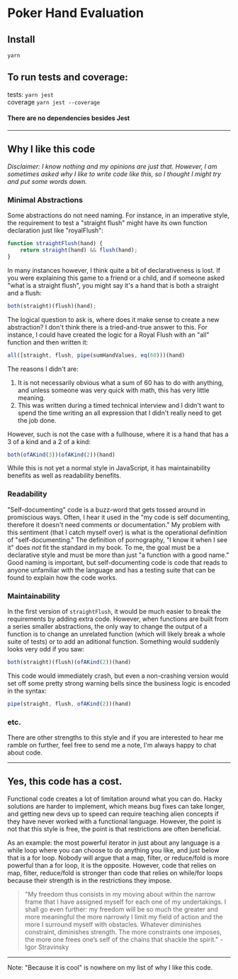 # Poker Hand Evaluation
## Install
`yarn` </br>

## To run tests and coverage:
tests: `yarn jest` </br>
coverage `yarn jest --coverage`

#### There are no dependencies besides Jest

---
## Why I like this code
_Disclaimer: I know nothing and my opinions are just that. However, I am sometimes asked why I like to write code like this, so I thought I might try and put some words down._
### Minimal Abstractions
Some abstractions do not need naming. For instance, in an imperative style, the requirement to test a "straight flush" might have its own function declaration just like "royalFlush":

```js
function straightFlush(hand) {
    return straight(hand) && flush(hand);
}
```

In many instances however, I think quite a bit of declarativeness is lost. If you were explaining this game to a friend or a child, and if someone asked "what is a straight flush", you might say it's a hand that is both a straight and a flush:

```js
both(straight)(flush)(hand);
```

The logical question to ask is, where does it make sense to create a new abstraction? I don't think there is a tried-and-true answer to this. For instance, I could have created the logic for a Royal Flush with an "all" function and then written it:

```js
all([straight, flush, pipe(sumHandValues, eq(60)))(hand)
```

The reasons I didn't are: 
1) It is not necessarily obvious what a sum of 60 has to do with anything, and unless someone was very quick with math, this has very little meaning.
2) This was written during a timed technical interview and I didn't want to spend the time writing an all expression that I didn't really need to get the job done.

However, such is not the case with a fullhouse, where it is a hand that has a 3 of a kind and a 2 of a kind:

```js
both(ofAKind(3))(ofAKind(2))(hand)
```

While this is not yet a normal style in JavaScript, it has maintainability benefits as well as readability benefits.

### Readability
"Self-documenting" code is a buzz-word that gets tossed around in promiscious ways. Often, I hear it used in the "my code is self documenting, therefore it doesn't need comments or documentation." My problem with this sentiment (that I catch myself over) is what is the operational definition of "self-documenting." The definition of pornography, "I know it when I see it" does _not_ fit the standard in my book. To me, the goal must be a declarative style and must be more than just "a function with a good name." Good naming is important, but self-documenting code is code that reads to anyone unfamiliar with the language and has a testing suite that can be found to explain how the code works.

### Maintainability
In the first version of `straightFlush`, it would be much easier to break the requirements by adding extra code. However, when functions are built from a series smaller abstractions, the only way to change the output of a function is to change an unrelated function (which will likely break a whole suite of tests) or to add an aditional function. Something would suddenly looks very odd if you saw:

```js
both(straight)(flush)(ofAKind(2))(hand)
```
This code would immediately crash, but even a non-crashing version would set off some pretty strong warning bells since the business logic is encoded in the syntax:

```js
pipe(straight, flush, ofAKind(2))(hand)
```

### etc.
There are other strengths to this style and if you are interested to hear me ramble on further, feel free to send me a note, I'm always happy to chat about code.

---
## Yes, this code has a cost.
Functional code creates a lot of limitation around what you can do. Hacky solutions are harder to implement, which means bug fixes can take longer, and getting new devs up to speed can require teaching alien concepts if they have never worked with a functional language. However, the point is not that this style is free, the point is that restrictions are often beneficial. 

As an example: the most powerful iterator in just about any language is a while loop where you can choose to do anything you like, and just below that is a for loop. Nobody will argue that a map, filter, or reduce/fold is more powerful than a for loop, it is the opposite. However, code that relies on map, filter, reduce/fold is stronger than code that relies on while/for loops because their strength is in the restrictions they impose.

>"My freedom thus consists in my moving about within the narrow frame that I have assigned myself for each one of my undertakings.  I shall go even further: my freedom will be so much the greater and more meaningful the more narrowly I limit my field of action and the more I surround myself with obstacles. Whatever diminishes constraint, diminishes strength. The more constraints one imposes, the more one frees one’s self of the chains that shackle the spirit." - Igor Stravinsky


---
Note: "Because it is cool" is nowhere on my list of why I like this code.